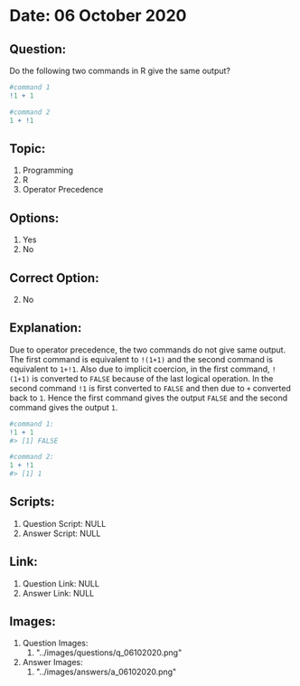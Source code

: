 # Date: 06 October 2020

## Question:
Do the following two commands in R give the same output?
```r
#command 1
!1 + 1

#command 2
1 + !1
```

## Topic:
1. Programming
2. R
3. Operator Precedence

## Options:
1. Yes
2. No

## Correct Option:
2. No

## Explanation:
Due to operator precedence, the two commands do not give same output. The first command is equivalent to `!(1+1)` and the second command is equivalent to `1+!1`. Also due to implicit coercion, in the first command, `!(1+1)` is converted to `FALSE` because of the last logical operation. In the second command `!1` is first converted to `FALSE` and then due to `+` converted back to `1`. Hence the first command gives the output `FALSE` and the second command gives the output `1`.
``` r
#command 1:
!1 + 1
#> [1] FALSE

#command 2:
1 + !1
#> [1] 1
```

## Scripts:
1. Question Script: NULL
2. Answer Script: NULL

## Link:
1. Question Link: NULL
2. Answer Link: NULL

## Images:
1. Question Images:
   1. "../images/questions/q_06102020.png"
2. Answer Images:
   1. "../images/answers/a_06102020.png" 
